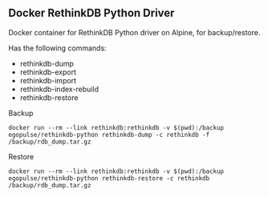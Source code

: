 
## Docker RethinkDB Python Driver

Docker container for RethinkDB Python driver on Alpine, for backup/restore.

Has the following commands:

- rethinkdb-dump
- rethinkdb-export
- rethinkdb-import
- rethinkdb-index-rebuild
- rethinkdb-restore


Backup
```
docker run --rm --link rethinkdb:rethinkdb -v $(pwd):/backup egopulse/rethinkdb-python rethinkdb-dump -c rethinkdb -f /backup/rdb_dump.tar.gz
```

Restore
```
docker run --rm --link rethinkdb:rethinkdb -v $(pwd):/backup egopulse/rethinkdb-python rethinkdb-restore -c rethinkdb /backup/rdb_dump.tar.gz
```
